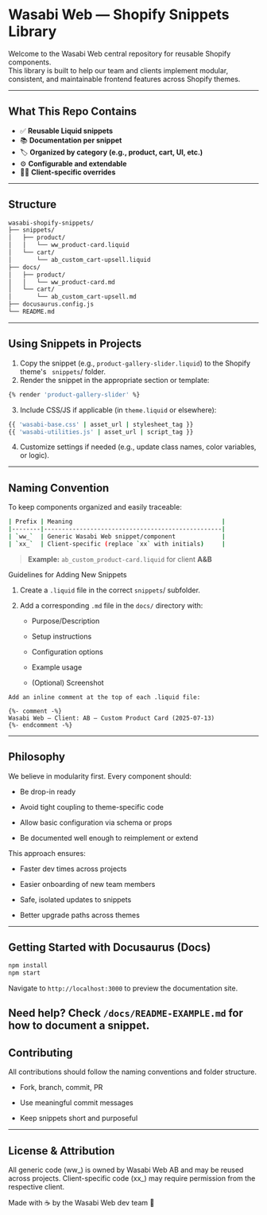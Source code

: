 # Wasabi Web — Shopify Snippets Library

Welcome to the Wasabi Web central repository for reusable Shopify components.  
This library is built to help our team and clients implement modular, consistent, and maintainable frontend features across Shopify themes.

---

## What This Repo Contains

- ✅ **Reusable Liquid snippets**  
- 📚 **Documentation per snippet**  
- 🏷️ **Organized by category (e.g., product, cart, UI, etc.)**  
- ⚙️ **Configurable and extendable**  
- 🧑‍💻 **Client-specific overrides**

---

## Structure

```bash
wasabi-shopify-snippets/
├── snippets/
│   ├── product/
│   │   └── ww_product-card.liquid
│   └── cart/
│       └── ab_custom_cart-upsell.liquid
├── docs/
│   ├── product/
│   │   └── ww_product-card.md
│   └── cart/
│       └── ab_custom_cart-upsell.md
├── docusaurus.config.js
└── README.md
```
---
## Using Snippets in Projects

1. Copy the snippet (e.g., ``` product-gallery-slider.liquid ```) to the Shopify theme's ``` snippets```/ folder.
2. Render the snippet in the appropriate section or template:
```bash
{% render 'product-gallery-slider' %}
```
3. Include CSS/JS if applicable (in ```theme.liquid``` or elsewhere):
```bash
{{ 'wasabi-base.css' | asset_url | stylesheet_tag }}
{{ 'wasabi-utilities.js' | asset_url | script_tag }}
```
4. Customize settings if needed (e.g., update class names, color variables, or logic).

---

## Naming Convention



To keep components organized and easily traceable:
```bash
| Prefix | Meaning                                          |
|--------|--------------------------------------------------|
| `ww_`  | Generic Wasabi Web snippet/component             |
| `xx_`  | Client-specific (replace `xx` with initials)     |
```

> **Example:** `ab_custom_product-card.liquid` for client **A&B**


Guidelines for Adding New Snippets

   1.  Create a ```.liquid``` file in the correct ```snippets```/ subfolder.

   2. Add a corresponding ```.md``` file in the ```docs/``` directory with:

       - Purpose/Description

       - Setup instructions

       - Configuration options

       - Example usage

       - (Optional) Screenshot

    Add an inline comment at the top of each .liquid file:

```
{%- comment -%}
Wasabi Web — Client: AB — Custom Product Card (2025-07-13)
{%- endcomment -%}
```
---
## Philosophy

We believe in modularity first. Every component should:

  -  Be drop-in ready

   - Avoid tight coupling to theme-specific code

   - Allow basic configuration via schema or props

   - Be documented well enough to reimplement or extend

This approach ensures:

   - Faster dev times across projects

   - Easier onboarding of new team members

   - Safe, isolated updates to snippets

   - Better upgrade paths across themes

---

## Getting Started with Docusaurus (Docs)

```bash
npm install
npm start
```
Navigate to ```http://localhost:3000``` to preview the documentation site.

Need help? Check ```/docs/README-EXAMPLE.md``` for how to document a snippet.
---

## Contributing

All contributions should follow the naming conventions and folder structure.

  -  Fork, branch, commit, PR

  - Use meaningful commit messages

  - Keep snippets short and purposeful
---
## License & Attribution

All generic code (ww_) is owned by Wasabi Web AB and may be reused across projects.
Client-specific code (xx_) may require permission from the respective client.

Made with ☕ by the Wasabi Web dev team 🍥